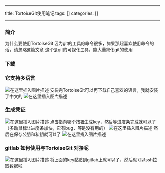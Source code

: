 
--- 
title:  TortoiseGit使用笔记 
tags: []
categories: [] 

---
### 简介

>  
 为什么要使用TortoiseGit 因为git的工具的命令很多，如果那超喜欢使用命令的话，请忽略这篇文章 这个是git的可视化工具，能大量简化git的使用 


### 下载



### 它支持多语言

<img src="https://img-blog.csdnimg.cn/2021051016003568.png?x-oss-process=image/watermark,type_ZmFuZ3poZW5naGVpdGk,shadow_10,text_aHR0cHM6Ly9ibG9nLmNzZG4ubmV0L3UwMTE3NjczMTk=,size_16,color_FFFFFF,t_70" alt="在这里插入图片描述"> 安装完TortoiseGit可以再下载自己喜欢的语言，我就安装了中文的 <img src="https://img-blog.csdnimg.cn/20210510160153892.png?x-oss-process=image/watermark,type_ZmFuZ3poZW5naGVpdGk,shadow_10,text_aHR0cHM6Ly9ibG9nLmNzZG4ubmV0L3UwMTE3NjczMTk=,size_16,color_FFFFFF,t_70" alt="在这里插入图片描述">

### 生成凭证

<img src="https://img-blog.csdnimg.cn/20210510160516426.png" alt="在这里插入图片描述"> 点击指向哪个按钮生成key，然后等进度条完成就可以了（多动鼠标让进度条加快，它有bug，等是没有用的） <img src="https://img-blog.csdnimg.cn/20210510160542874.png?x-oss-process=image/watermark,type_ZmFuZ3poZW5naGVpdGk,shadow_10,text_aHR0cHM6Ly9ibG9nLmNzZG4ubmV0L3UwMTE3NjczMTk=,size_16,color_FFFFFF,t_70" alt="在这里插入图片描述"> 然后在保存公钥和私钥就可以了 <img src="https://img-blog.csdnimg.cn/20210510160851262.png?x-oss-process=image/watermark,type_ZmFuZ3poZW5naGVpdGk,shadow_10,text_aHR0cHM6Ly9ibG9nLmNzZG4ubmV0L3UwMTE3NjczMTk=,size_16,color_FFFFFF,t_70" alt="在这里插入图片描述">

### gitlab 如何使用与TortoiseGit 对接呢

<img src="https://img-blog.csdnimg.cn/20210510161051649.png?x-oss-process=image/watermark,type_ZmFuZ3poZW5naGVpdGk,shadow_10,text_aHR0cHM6Ly9ibG9nLmNzZG4ubmV0L3UwMTE3NjczMTk=,size_16,color_FFFFFF,t_70" alt="在这里插入图片描述"> 将上面的key黏贴到gitlab上就可以了，然后就可以ssh拉取数据啦
